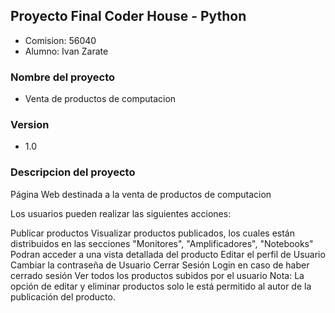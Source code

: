 ## Proyecto Final Coder House - Python
-  Comision: 56040
- Alumno: Ivan Zarate

### Nombre del proyecto

- Venta de productos de computacion

### Version 

- 1.0

### Descripcion del proyecto

Página Web destinada a la venta de productos de computacion

Los usuarios pueden realizar las siguientes acciones:

Publicar productos
Visualizar productos publicados, los cuales están distribuidos en las secciones "Monitores", "Amplificadores", "Notebooks"
Podran acceder a una vista detallada del producto
Editar el perfil de Usuario
Cambiar la contraseña de Usuario
Cerrar Sesión
Login en caso de haber cerrado sesión
Ver todos los productos subidos por el usuario
Nota: La opción de editar y eliminar productos solo le está permitido al autor de la publicación del producto.